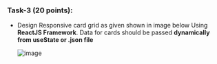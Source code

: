 
### Task-3 (20 points):  

- Design Responsive card grid as given shown in image below Using **ReactJS Framework**. Data for cards should be passed **dynamically from useState or .json file**

  ![image](https://user-images.githubusercontent.com/70259716/130324602-fc865880-1be1-450f-8666-485b84f242b0.png)


